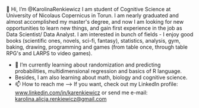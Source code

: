 👋 Hi, I’m @KarolinaRenkiewicz I am student of Cognitive Science at University of Nicolaus Copernicus in Torun.
I am nearly graduated and almost accomplished my master's degree, and now I am looking for new opportunities to learn new things,
and gain first experience in the job as Data Scientist/ Data Analyst. I am interested in bunch of fields - I enjoy good books (scientific ones, novels, sci-fi, fantasy),
statistics, analysis, gym, baking, drawing, programming and games (from table once, through table RPG's and LARPS to video games).

- 🌱 I’m currently learning about randomization and predicting probabilities, multidimensional regression and basics of R language. 
- Besides, I am also learning about math, biology and cognitive science.
- 📫 How to reach me --> If you want, check out my LinkedIn profile: www.linkedin.com/in/karenkiewicz or send me e-mail: karolina.alicja.renkiewicz@gmail.com
